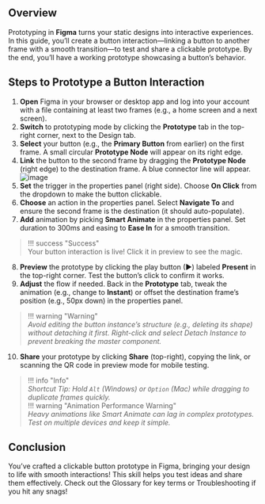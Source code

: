 ## Overview
Prototyping in **Figma** turns your static designs into interactive experiences. In this guide, you’ll create a button interaction—linking a button to another frame with a smooth transition—to test and share a clickable prototype. By the end, you’ll have a working prototype showcasing a button’s behavior.

## Steps to Prototype a Button Interaction

1. **Open** Figma in your browser or desktop app and log into your account with a file containing at least two frames (e.g., a home screen and a next screen).
2. **Switch** to prototyping mode by clicking the **Prototype** tab in the top-right corner, next to the Design tab.
3. **Select** your button (e.g., the **Primary Button** from earlier) on the first frame. A small circular **Prototype Node** will appear on its right edge.
4. **Link** the button to the second frame by dragging the **Prototype Node** (right edge) to the destination frame. A blue connector line will appear.  
   ![image](assets/PrototypeNode.png "Prototype Node") <!-- Placeholder; add actual image -->
5. **Set** the trigger in the properties panel (right side). Choose **On Click** from the dropdown to make the button clickable.
6. **Choose** an action in the properties panel. Select **Navigate To** and ensure the second frame is the destination (it should auto-populate).
7. **Add** animation by picking **Smart Animate** in the properties panel. Set duration to 300ms and easing to **Ease In** for a smooth transition.  
>!!! success "Success"  
       Your button interaction is live! Click it in preview to see the magic.
8. **Preview** the prototype by clicking the play button (▶) labeled **Present** in the top-right corner. Test the button’s click to confirm it works.
9. **Adjust** the flow if needed. Back in the **Prototype** tab, tweak the animation (e.g., change to **Instant**) or offset the destination frame’s position (e.g., 50px down) in the properties panel.  
>!!! warning "Warning"  
       *Avoid editing the button instance’s structure (e.g., deleting its shape) without detaching it first. Right-click and select Detach Instance to prevent breaking the master component.*
10. **Share** your prototype by clicking **Share** (top-right), copying the link, or scanning the QR code in preview mode for mobile testing.  
>!!! info "Info"  
     *Shortcut Tip: Hold `Alt` (Windows) or `Option` (Mac) while dragging to duplicate frames quickly.*  
 >!!! warning "Animation Performance Warning"  
    *Heavy animations like Smart Animate can lag in complex prototypes. Test on multiple devices and keep it simple.*

## Conclusion
You’ve crafted a clickable button prototype in Figma, bringing your design to life with smooth interactions! This skill helps you test ideas and share them effectively. Check out the Glossary for key terms or Troubleshooting if you hit any snags!